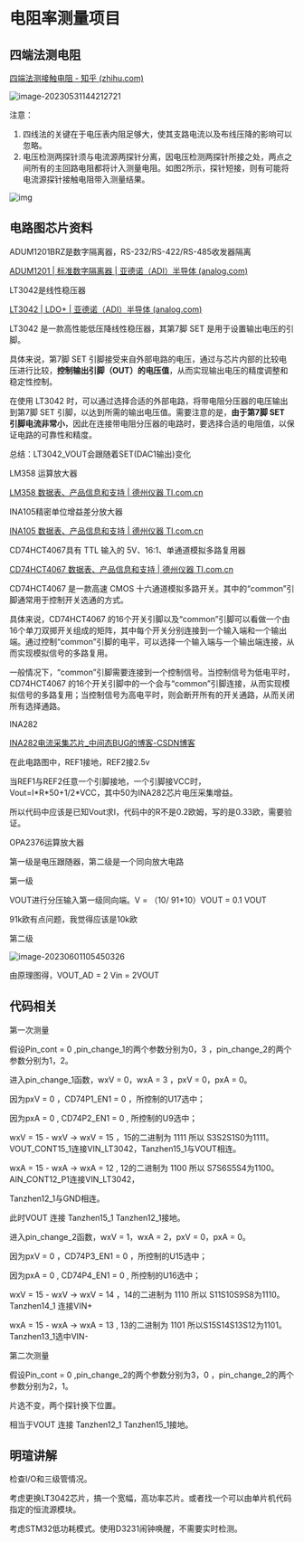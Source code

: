 # 电阻率测量项目

## 四端法测电阻

[四端法测接触电阻 - 知乎 (zhihu.com)](https://zhuanlan.zhihu.com/p/361638843)

![image-20230531144212721](./电阻率测量项目.assets/image-20230531144212721.png)

注意：

1. 四线法的关键在于电压表内阻足够大，使其支路电流以及布线压降的影响可以忽略。
2. 电压检测两探针须与电流源两探针分离，因电压检测两探针所接之处，两点之间所有的主回路电阻都将计入测量电阻。如图2所示，探针短接，则有可能将电流源探针接触电阻带入测量结果。

![img](./电阻率测量项目.assets/v2-bc255d006a6b8d46e80b1b7c24a62d0a_r.jpg)

## 电路图芯片资料

ADUM1201BRZ是数字隔离器，RS-232/RS-422/RS-485收发器隔离

[ADUM1201 | 标准数字隔离器 | 亚德诺（ADI）半导体 (analog.com)](https://www.analog.com/cn/products/adum1201.html)



LT3042是线性稳压器

[LT3042 | LDO+ | 亚德诺（ADI）半导体 (analog.com)](https://www.analog.com/cn/products/lt3042.html#product-overview)

LT3042 是一款高性能低压降线性稳压器，其第7脚 SET 是用于设置输出电压的引脚。

具体来说，第7脚 SET 引脚接受来自外部电路的电压，通过与芯片内部的比较电压进行比较，**控制输出引脚（OUT）的电压值**，从而实现输出电压的精度调整和稳定性控制。

在使用 LT3042 时，可以通过选择合适的外部电路，将带电阻分压器的电压输出到第7脚 SET 引脚，以达到所需的输出电压值。需要注意的是，**由于第7脚 SET 引脚电流非常小**，因此在连接带电阻分压器的电路时，要选择合适的电阻值，以保证电路的可靠性和精度。

总结：LT3042_VOUT会跟随着SET(DAC1输出)变化



LM358 运算放大器

[LM358 数据表、产品信息和支持 | 德州仪器 TI.com.cn](https://www.ti.com.cn/product/cn/LM358#features)



INA105精密单位增益差分放大器

[INA105 数据表、产品信息和支持 | 德州仪器 TI.com.cn](https://www.ti.com.cn/product/cn/INA105#tech-docs)



CD74HCT4067具有 TTL 输入的 5V、16:1、单通道模拟多路复用器

[CD74HCT4067 数据表、产品信息和支持 | 德州仪器 TI.com.cn](https://www.ti.com.cn/product/cn/CD74HCT4067)

CD74HCT4067 是一款高速 CMOS 十六通道模拟多路开关。其中的“common”引脚通常用于控制开关选通的方式。

具体来说，CD74HCT4067 的16个开关引脚以及“common”引脚可以看做一个由16个单刀双掷开关组成的矩阵，其中每个开关分别连接到一个输入端和一个输出端。通过控制“common”引脚的电平，可以选择一个输入端与一个输出端连接，从而实现模拟信号的多路复用。

一般情况下，“common”引脚需要连接到一个控制信号。当控制信号为低电平时，CD74HCT4067 的16个开关引脚中的一个会与“common”引脚连接，从而实现模拟信号的多路复用；当控制信号为高电平时，则会断开所有的开关通路，从而关闭所有选择通路。



INA282

[INA282电流采集芯片_中间态BUG的博客-CSDN博客](https://blog.csdn.net/m0_62672176/article/details/125363847)

在此电路图中，REF1接地，REF2接2.5v

当REF1与REF2任意一个引脚接地，一个引脚接VCC时，Vout=I\*R\*50+1/2*VCC，其中50为INA282芯片电压采集增益。

所以代码中应该是已知Vout求I，代码中的R不是0.2欧姆，写的是0.33欧，需要验证。



OPA2376运算放大器

第一级是电压跟随器，第二级是一个同向放大电路

第一级

VOUT进行分压输入第一级同向端。V = （10/ 91+10）VOUT = 0.1 VOUT  

91k欧有点问题，我觉得应该是10k欧

第二级

![image-20230601105450326](./电阻率测量项目.assets/image-20230601105450326.png)

由原理图得，VOUT_AD = 2 Vin =  2VOUT



## 代码相关

第一次测量

假设Pin_cont = 0 ,pin_change_1的两个参数分别为0，3 ，pin_change_2的两个参数分别为1，2。

进入pin_change_1函数，wxV = 0，wxA = 3 ，pxV = 0，pxA = 0。

因为pxV = 0 ，CD74P1_EN1 = 0 ，所控制的U17选中；

因为pxA = 0 ,   CD74P2_EN1 = 0 ,   所控制的U9选中；

wxV = 15 - wxV -> wxV  = 15 ，15的二进制为 1111 所以 S3S2S1S0为1111。VOUT_CONT15_1连接VIN_LT3042，Tanzhen15_1与VOUT相连。

wxA = 15 - wxA -> wxA = 12  ,  12的二进制为 1100 所以 S7S6S5S4为1100。AIN_CONT12_P1连接VIN_LT3042，

Tanzhen12_1与GND相连。

此时VOUT 连接 Tanzhen15_1  Tanzhen12_1接地。



进入pin_change_2函数，wxV = 1，wxA = 2，pxV = 0，pxA = 0。

因为pxV = 0 ，CD74P3_EN1 = 0 ，所控制的U15选中；

因为pxA = 0 ,   CD74P4_EN1 = 0 ,   所控制的U16选中；

wxV = 15 - wxV -> wxV  = 14 ，14的二进制为 1110 所以 S11S10S9S8为1110。Tanzhen14_1 连接VIN+

wxA = 15 - wxA -> wxA = 13  ,  13的二进制为 1101 所以S15S14S13S12为1101。Tanzhen13_1选中VIN-



第二次测量

假设Pin_cont = 0 ,pin_change_2的两个参数分别为3，0 ，pin_change_2的两个参数分别为2，1。

片选不变，两个探针换下位置。

相当于VOUT 连接 Tanzhen12_1  Tanzhen15_1接地。



## 明瑄讲解

检查I/O和三级管情况。

考虑更换LT3042芯片，搞一个宽幅，高功率芯片。或者找一个可以由单片机代码指定的恒流源模块。

考虑STM32低功耗模式。使用D3231闹钟唤醒，不需要实时检测。